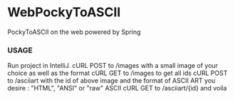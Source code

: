 # WebPockyToASCII
PockyToASCII on the web powered by Spring

### USAGE
Run project in IntelliJ.
cURL POST to /images with a small image of your choice as well as the format
cURL GET to /images to get all ids
cURL POST to /asciiart with the id of above image and the format of ASCII ART you desire : "HTML", "ANSI" or "raw" ASCII
cURL GET to /asciiart/{id} and voila
